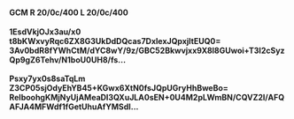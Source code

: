 #### GCM R 20/0c/400 L 20/0c/400
**1EsdVkjOJx3au/x0**<br/>**t8bKWxvyRqc6ZX8G3UkDdDQcas7DxlexJQpxjltEUQ0=**<br/>**3Av0bdR8fYWhCtM/dYC8wY/9z/GBC52Bkwvjxx9X8l8GUwoi+T3l2cSyzQp9gZ6Tehv/N1boU0UH8/fs...**<br/><br/>
**Psxy7yx0s8saTqLm**<br/>**Z3CP05sjOdyEhYB45+KGwx6XtN0fsJQpUGryHhBweBo=**<br/>**RelboohgKMjNyUjAMeaDl3QXuJLA0sEN+0U4M2pLWmBN/CQVZ2l/AFQAFJA4MFWdf1fGetUhuAfYMSdI...**